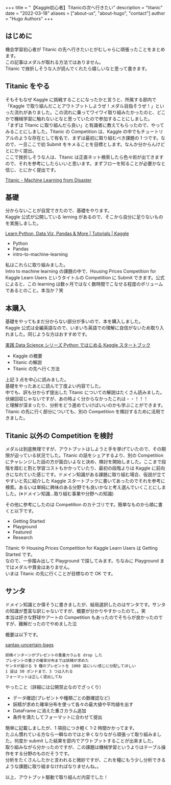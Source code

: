 +++
title = "【Kaggle初心者】Titanicの次へ行きたい"
description = "titanic"
date = "2022-03-18"
aliases = ["about-us", "about-hugo", "contact"]
author = "Hugo Authors"
+++

## はじめに

機会学習初心者が Titanic の先へ行きたいとがむしゃらに頑張ったことをまとめます。  
この記事はメダルが取れる方法ではありません。  
Titanic で挫折しそうな人が読んでくれたら嬉しいなと思って書きます。

## Titanic をやる

そもそもなぜ Kaggle に挑戦することになったかと言うと、所属する部内で「Kaggle で取り組んだことアウトプットしようぜ！メダル目指そうぜ！」といった流れがありました。この流れに乗ってワイワイ取り組みたかったのと、どこかで機械学習に触れないとなと思っていたので参加することにしました。  
「まずは Titanic に取り組んだら良い」と有識者に教えてもらったので、やってみることにしました。Titanic の Competition は、Kaggle の中でもチュートリアルのような存在として有名で、まずは最初に取り組むべき課題の 1 つです。なので、一旦ここで初 Submit をキメることを目標とします。なんか分からんけどとにかく提出。  
ここで挫折しそうな人は、Titanic は正直ネット検索したら色々術が出てきますので、それを参考にしたらいいと思います。まずフローを知ることが必要かなと信じ、とにかく提出です。

[Titanic - Machine Learning from Disaster](https://www.kaggle.com/c/titanic)

## 基礎

分からないことが自覚できたので、基礎をやります。  
Kaggle 公式が公開している lerning があるので、そこから自分に足りないものを実施しました。

[Learn Python, Data Viz, Pandas & More | Tutorials | Kaggle](https://www.kaggle.com/learn)

- Python
- Pandas
- intro-to-machine-learning

私はこれらに取り組みました。  
Intro to machine learning の課題の中で、Housing Prices Competition for Kaggle Learn Users というタイトルの Competition に Submit できます。公式によると、この learning は数ヶ月ではなく数時間でこなせる程度のボリュームであるとのこと。本当か？笑

## 本購入

基礎をやってもまだ分からない部分が多いので、本を購入しました。  
Kaggle 公式は全編英語なので、いまいち英語での理解に自信がないため取り入れました。同じような方はおすすめです。

[実践 Data Science シリーズ Python ではじめる Kaggle スタートブック](https://www.amazon.co.jp/dp/4065190061?tag=note0e2a-22&linkCode=ogi&th=1&psc=1)

- Kaggle の概要
- Titanic の解説
- Titanic の先へ行く方法

上記 3 点を中心に読みました。  
基礎をやったあとに読んで丁度よい内容でした。  
中でも、訳も分からず提出した Titanic についての解説はたくさん読みました。伏線回収じゃないですが、あの時よく分からなかったこれは・・！！！  
と理解が深まったり、分析をどう進めていけばいいのかも学ぶことができます。  
Titanic の先に行く部分についても、別の Competition を検討するために活用できました。

## Titanic 以外の Competition を検討

メダルは到底無理ですが、アウトプットはしようと手を挙げていたので、その期限が迫っている状況でした。Titanic の話をシェアするより、別の Competition にチャレンジした話の方が面白いよなと決め、検討を開始しました。ここまで段階を踏むと割と学習コストもかかっていたり、最初の段階よりは Kaggle に前向きになれていた感じです。ドメイン知識がある課題に取り組む場合、仮説が立てやすいと先に紹介した Kaggle スタートブックに書いてあったのでそれを参考に検索。あるいは単純に興味のある分野でも良いかなと考え選んでいくことにしました。(※ドメイン知識…取り組む事業や分野への知識)

その他に参考にしたのは Competition のカテゴリです。簡単なものから順に書くと以下です。

- Getting Started
- Playground
- Featured
- Research

Titanic や Housing Prices Competition for Kaggle Learn Users は Getting Started です。  
なので、一歩踏み出して Playground で探してみます。ちなみに Playground まではメダルや賞金はありません。  
いまは Titanic の先に行くことが目標なので OK です。

## サンタ

ドメイン知識とか偉そうに書きましたが、結局選択したのはサンタです。サンタの知識が豊富な訳じゃないですが、概要が分かりやすかったので。。笑  
本当は好きな野球やアートの Competition もあったのでそちらが良かったのですが、難解だったのでやめました泣

概要は以下です。

[santas-uncertain-bags](https://www.kaggle.com/c/santas-uncertain-bags)

```
妖精インターンがプレゼントの重量カラムを drop した
プレゼントの重さの確率分布までは妖精が求めた
サンタが届ける 9 種のプレゼントを 1000 袋にいい感じに分配してほしい
1 袋は 50 ポンドまで、3 つは入れる
フォーマットは正しく提出してね
```

やったこと（詳細には公開禁止なのでざっくり）

- データ確認(プレゼントや種類ごとの数確認など)
- 妖精が求めた確率分布を使って各々の最大値や平均値を出す
- DataFrame に消えた重さカラム追加
- 条件を満たしてフォーマットに合わせて提出

簡単に記載しましたが、1 項目につき軽く 1-2 時間かかってます。  
たぶん慣れている方なら一瞬なのではと辛くなりながら頑張って取り組みました。何度か submit した結果を部内でアウトプットすることが出来ました。  
取り組みながら分かったのですが、この課題は機械学習というよりはテーブル操作をする分野のものだそうです。  
分析をたくさんしたかと言われると微妙ですが、これを糧にもう少し分析できるような課題に取り組まなければなりませんね。。

以上、アウトプット駆動で取り組んだ内容でした！
